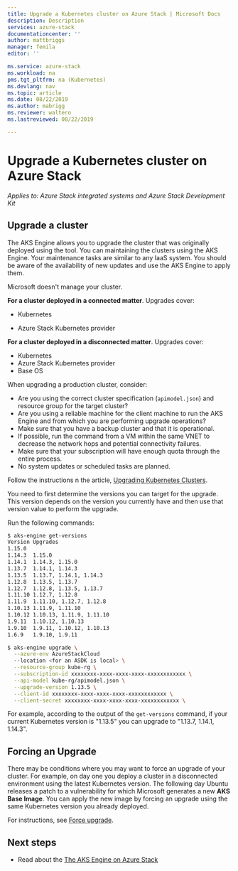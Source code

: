 ```yaml
---
title: Upgrade a Kubernetes cluster on Azure Stack | Microsoft Docs
description: Description
services: azure-stack
documentationcenter: ''
author: mattbriggs
manager: femila
editor: ''

ms.service: azure-stack
ms.workload: na
pms.tgt_pltfrm: na (Kubernetes)
ms.devlang: nav
ms.topic: article
ms.date: 08/22/2019
ms.author: mabrigg
ms.reviewer: waltero
ms.lastreviewed: 08/22/2019

---
```


# Upgrade a Kubernetes cluster on Azure Stack

*Applies to: Azure Stack integrated systems and Azure Stack Development Kit*

## Upgrade a cluster

The AKS Engine allows you to upgrade the cluster that was originally deployed using the tool. You can maintaining the clusters using the AKS Engine. Your maintenance tasks are similar to any IaaS system. You should be aware of the availability of new updates and use the AKS Engine to apply them. 

Microsoft doesn't manage your cluster.

**For a cluster deployed in a connected matter**. Upgrades cover:

-   Kubernetes

-   Azure Stack Kubernetes provider

**For a cluster deployed in a disconnected matter**. Upgrades cover:

-   Kubernetes
-   Azure Stack Kubernetes provider
-   Base OS

When upgrading a production cluster, consider:

-   Are you using the correct cluster specification (`apimodel.json`) and resource group for the target cluster?
-   Are you using a reliable machine for the client machine to run the AKS Engine and from which you are performing upgrade operations?
-   Make sure that you have a backup cluster and that it is operational.
-   If possible, run the command from a VM within the same VNET to decrease the network hops and potential connectivity failures.
-   Make sure that your subscription will have enough quota through the entire process.
-   No system updates or scheduled tasks are planned.

Follow the instructions n the article, [Upgrading Kubernetes Clusters](https://github.com/Azure/aks-engine/blob/master/docs/topics/upgrade.md). 

You need to first determine the versions you can target for the upgrade. This version depends on the version you currently have and then use that version value to perform the upgrade.

Run the following commands:

```bash  
$ aks-engine get-versions
Version Upgrades
1.15.0
1.14.3  1.15.0
1.14.1  1.14.3, 1.15.0
1.13.7  1.14.1, 1.14.3
1.13.5  1.13.7, 1.14.1, 1.14.3
1.12.8  1.13.5, 1.13.7
1.12.7  1.12.8, 1.13.5, 1.13.7
1.11.10 1.12.7, 1.12.8
1.11.9  1.11.10, 1.12.7, 1.12.8
1.10.13 1.11.9, 1.11.10
1.10.12 1.10.13, 1.11.9, 1.11.10
1.9.11  1.10.12, 1.10.13
1.9.10  1.9.11, 1.10.12, 1.10.13
1.6.9   1.9.10, 1.9.11

$ aks-engine upgrade \
  --azure-env AzureStackCloud   
  --location <for an ASDK is local> \
  --resource-group kube-rg \
  --subscription-id xxxxxxxx-xxxx-xxxx-xxxx-xxxxxxxxxxxx \
  --api-model kube-rg/apimodel.json \
  --upgrade-version 1.13.5 \
  --client-id xxxxxxxx-xxxx-xxxx-xxxx-xxxxxxxxxxxx \
  --client-secret xxxxxxxx-xxxx-xxxx-xxxx-xxxxxxxxxxxx \

```

For example, according to the output of the `get-versions` command, if your current Kubernetes version is "1.13.5" you can upgrade to "1.13.7, 1.14.1, 1.14.3".

## Forcing an Upgrade

There may be conditions where you may want to force an upgrade of your cluster. For example, on day one you deploy a cluster in a disconnected environment using the latest Kubernetes version. The following day Ubuntu releases a patch to a vulnerability for which Microsoft generates a new **AKS Base Image**. You can apply the new image by forcing an upgrade using the same Kubernetes version you already deployed.

For instructions, see [Force upgrade](https://github.com/Azure/aks-engine/blob/master/docs/topics/upgrade.md#force-upgrade).

## Next steps

- Read about the [The AKS Engine on Azure Stack](azure-stack-kubernetes-aks-engine-overview.md)